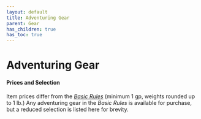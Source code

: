 ```yaml
---
layout: default
title: Adventuring Gear
parent: Gear
has_children: true
has_toc: true
---
```


# Adventuring Gear

#### Prices and Selection

Item prices differ from the _[Basic Rules](docs/more/DnD_BasicRules_2018.pdf)_ (minimum 1 gp, weights rounded up to 1 lb.) Any adventuring gear in the _Basic Rules_ is available for purchase, but a reduced selection is listed here for brevity.

